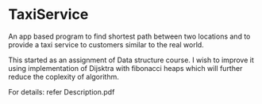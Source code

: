 # TaxiService
An app based program to find shortest path between two locations and to provide a taxi service to customers similar to the real world.

This started as an assignment of Data structure course. I wish to improve it using implementation of Dijsktra with fibonacci heaps which will 
further reduce the coplexity of algorithm.

For details: refer Description.pdf
